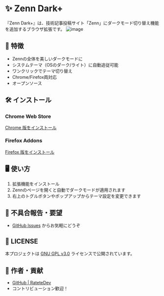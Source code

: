 # ✨ Zenn Dark+

『Zenn Dark+』は、技術記事投稿サイト「Zenn」にダークモード切り替え機能を追加するブラウザ拡張です。
![image](https://github.com/user-attachments/assets/4b70472e-63a6-45de-894d-632bd72cb45e)

## 🌙 特徴
- Zennの全体を美しいダークモードに
- システムテーマ（OSのダーク/ライト）に自動追従可能
- ワンクリックでテーマ切り替え
- Chrome/Firefox両対応
- オープンソース

## 🛠️ インストール

### Chrome Web Store
[Chrome 版をインストール](https://chrome.google.com/webstore/detail/placeholder)

### Firefox Addons
[Firefox 版をインストール](https://addons.mozilla.org/firefox/addon/placeholder)

## 🖥️ 使い方
1. 拡張機能をインストール
2. Zennのページを開くと自動でダークモードが適用されます
3. 右上のトグルボタンやポップアップからテーマ設定を変更できます

## 🐞 不具合報告・要望
- [GitHub Issues](https://github.com/placeholder/issues) からお気軽にどうぞ

## 📄 LICENSE
本プロジェクトは [GNU GPL v3.0](https://www.gnu.org/licenses/gpl-3.0.html) ライセンスで公開されています。

## 👤 作者・貢献
- [GitHub | RateteDev](https://github.com/RateteDev)
- コントリビューション歓迎！
